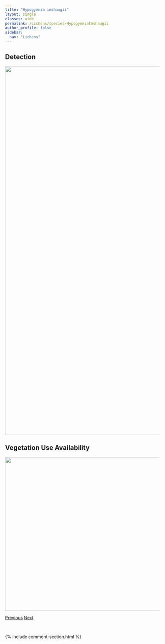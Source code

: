 ```yaml
---
title: "Hypogymnia imshaugii"
layout: single
classes: wide
permalink: /Lichens/species/HypogymniaImshaugii
author_profile: false
sidebar:
  nav: "Lichens"
---
```


<h2>Detection</h2>

<a href="https://drive.google.com/uc?export=view&id=1OMVw4EisZADpbq1R9489wCbBhu8GfXDC">
<img src="https://drive.google.com/uc?export=view&id=1OMVw4EisZADpbq1R9489wCbBhu8GfXDC" height = "1200" width = "800">
</a>


<h2>Vegetation Use Availability</h2>

<a href="https://drive.google.com/uc?export=view&id=1wMHNDSERPOCCdRuCAlNkbnlYSt1kJhFe">
<img src="https://drive.google.com/uc?export=view&id=1wMHNDSERPOCCdRuCAlNkbnlYSt1kJhFe" height = "500" width = "1000">
</a>


<a href="/DevelopmentWebsite/Lichens/species/HypogymniaDichroma" class="pagination--pager" title="Hypogymnia dichroma">Previous</a> <a href="/DevelopmentWebsite/Lichens/species/HypogymniaOccidentalis" class="pagination--pager" title="Hypogymnia occidentalis">Next</a>

<p>&nbsp;</p>

{% include comment-section.html %}

